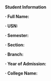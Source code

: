 **Student Information**

**· Full Name:** 

**· USN:** 

**· Semester:** 

**· Section:** 

**· Branch:** 

**· Year of Admission:** 

**· College Name:** 



